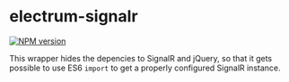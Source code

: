 # electrum-signalr

[![NPM version](https://img.shields.io/npm/v/electrum-signalr.svg)](https://www.npmjs.com/package/electrum-signalr)

This wrapper hides the depencies to SignalR and jQuery, so that it gets possible
to use ES6 `import` to get a properly configured SignalR instance.
